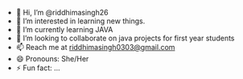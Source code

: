 - 👋 Hi, I’m @riddhimasingh26
- 👀 I’m interested in learning new things.
- 🌱 I’m currently learning JAVA
- 💞️ I’m looking to collaborate on java projects for first year students
- 📫 Reach me at riddhimasingh0303@gmail.com
- 😄 Pronouns: She/Her
- ⚡ Fun fact: ...

<!---
riddhimasingh26/riddhimasingh26 is a ✨ special ✨ repository because its `README.md` (this file) appears on your GitHub profile.
You can click the Preview link to take a look at your changes.
--->
